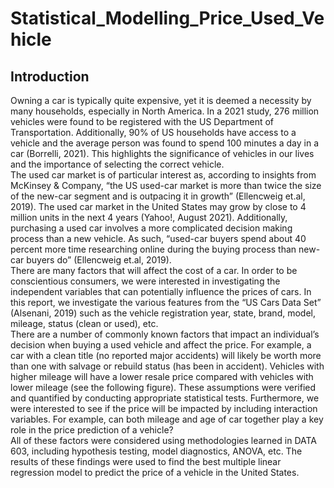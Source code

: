# Statistical_Modelling_Price_Used_Vehicle

## Introduction
Owning a car is typically quite expensive, yet it is deemed a necessity by many households, especially in North America. In a 2021 study, 276 million vehicles were found to be registered with the US Department of Transportation. Additionally, 90% of US households have access to a vehicle and the average person was found to spend 100 minutes a day in a car (Borrelli, 2021). This highlights the significance of vehicles in our lives and the importance of selecting the correct vehicle.  
The used car market is of particular interest as, according to insights from McKinsey & Company, “the US used-car market is more than twice the size of the new-car segment and is outpacing it in growth” (Ellencweig et.al, 2019). The used car market in the United States may grow by close to 4 million units in the next 4 years (Yahoo!, August 2021). Additionally, purchasing a used car involves a more complicated decision making process than a new vehicle. As such, “used-car buyers spend about 40 percent more time researching online during the buying process than new-car buyers do” (Ellencweig et.al, 2019).  
There are many factors that will affect the cost of a car. In order to be conscientious consumers, we were interested in investigating the independent variables that can potentially influence the prices of cars. In this report, we investigate the various features from the “US Cars Data Set” (Alsenani, 2019) such as the vehicle registration year, state, brand, model, mileage, status (clean or used), etc.  
There are a number of commonly known factors that impact an individual’s decision when buying a used vehicle and affect the price. For example, a car with a clean title (no reported major accidents) will likely be worth more than one with salvage or rebuild status (has been in accident). Vehicles with higher mileage will have a lower resale price compared with vehicles with lower mileage (see the following figure). These assumptions were verified and quantified by conducting appropriate statistical tests.
Furthermore, we were interested to see if the price will be impacted by including interaction variables. For example, can both mileage and age of car together play a key role in the price prediction of a vehicle?  
All of these factors were considered using methodologies learned in DATA 603, including hypothesis testing, model diagnostics, ANOVA, etc. The results of these findings were used to find the best multiple linear regression model to predict the price of a vehicle in the United States.  
